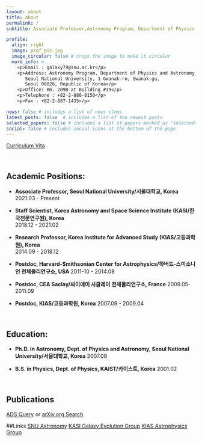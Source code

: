 ```yaml
---
layout: about
title: about
permalink: /
subtitle: Associate Professor,Astronomy Program, Department of Physics and Astronomy, Seoul National University (서울대학교 물리천문학부 천문학전공 부교수)

profile:
  align: right
  image: prof_pic.jpg
  image_circular: false # crops the image to make it circular
  more_info: >
    <p>Email : galaxy79@snu.ac.kr</p>
    <p>Address: Astronomy Program, Department of Physics and Astronomy,
       Seoul National University, 1 Gwanak-ro, Gwanak-gu,
       Seoul 08826, Republic of Korea</p>
    <p>Office: Rm. 209B at Building #19</p>
    <p>Telephone : +82-2-880-8150</p>
    <p>Fax : +82-2-887-1435</p>

news: false # includes a list of news items
latest_posts: false  # includes a list of the newest posts
selected_papers: false # includes a list of papers marked as "selected={true}"
social: false # includes social icons at the bottom of the page
---
```


[Curriculum Vita](http://astro.snu.ac.kr/~hhwang/cvpubref_HWANG.pdf)

<br/>

## Academic Positions:
* **Associate Professor, Seoul National University/서울대학교, Korea**   
  2021.03 - Present

* **Staff Scientist, Korea Astronomy and Space Science Institute (KASI/한국천문연구원), Korea**   
  2018.12 - 2021.02
  
* **Research Professor, Korea Institute for Advanced Study (KIAS/고등과학원), Korea**  
  2014.09 - 2018.12

* **Postdoc, Harvard-Smithsonian Center for Astrophysics/하버드-스미소니언 천체물리연구소, USA**
  2011-10 - 2014.08

* **Postdoc, CEA Saclay/싸이에이 사클레이 천체물리연구소, France**
  2009.05-2011.09

* **Postdoc, KIAS/고등과학원, Korea**
  2007.09 - 2009.04

<br/>

## Education:
* **Ph.D. in Astronomy, Dept. of Physics and Astronomy, Seoul National University/서울대학교, Korea**
  2007.08

* **B.S. in Physics, Dept. of Physics, KAIST/카이스트, Korea**
  2001.02

<br/>

## Publications
[ADS Query](https://ui.adsabs.harvard.edu/search/filter_author_facet_hier_fq_author=NOT&filter_author_facet_hier_fq_author=*%3A*&filter_author_facet_hier_fq_author=author_facet_hier%3A%221%2FHwang%2C%20H%2FHwang%2C%20H%22&filter_bibstem_facet_fq_bibstem_facet=NOT&filter_bibstem_facet_fq_bibstem_facet=(((((*%3A*%20NOT%20bibstem_facet%3A%22yCat%22)%20NOT%20bibstem_facet%3A%22GeCAS%22)%20NOT%20bibstem_facet%3A%22noao.prop%22)%20NOT%20bibstem_facet%3A%22AAS%22)%20NOT%20bibstem_facet%3A%22IAUGA%22)&filter_bibstem_facet_fq_bibstem_facet=bibstem_facet%3A%22LPICo%22&filter_database_fq_database=AND&filter_database_fq_database=database%3A%22astronomy%22&fq=%7B!type%3Daqp%20v%3D%24fq_database%7D&fq=%7B!type%3Daqp%20v%3D%24fq_bibstem_facet%7D&fq=%7B!type%3Daqp%20v%3D%24fq_author%7D&fq_author=(*%3A*%20NOT%20author_facet_hier%3A%221%2FHwang%2C%20H%2FHwang%2C%20H%22)&fq_bibstem_facet=((((((*%3A*%20NOT%20bibstem_facet%3A%22yCat%22)%20NOT%20bibstem_facet%3A%22GeCAS%22)%20NOT%20bibstem_facet%3A%22noao.prop%22)%20NOT%20bibstem_facet%3A%22AAS%22)%20NOT%20bibstem_facet%3A%22IAUGA%22)%20NOT%20bibstem_facet%3A%22LPICo%22)&fq_database=database%3A%22astronomy%22&p_=0&q=%20%20author%3A%22hwang%2C%20ho%20seong%22&sort=date%20desc%2C%20bibcode%20desc) or [arXiv.org Search](https://arxiv.org/find/astro-ph/1/au:+hwang_h/0/1/0/all/0/1)

##Links 
[SNU Astronomy](https://astron.snu.ac.kr) [KASI Galaxy Evolution Group](https://galev.kasi.re.kr/doku.php) [KIAS Astrophysics Group](https://astro.kias.re.kr/)

<br/>
